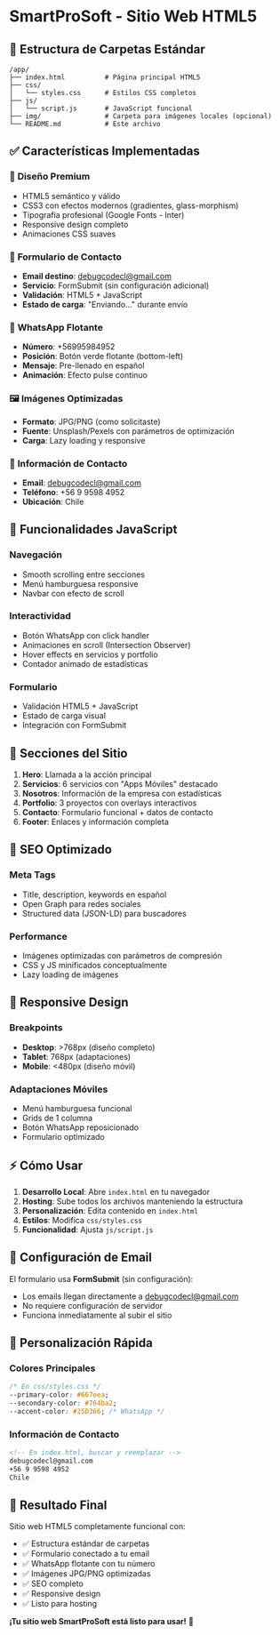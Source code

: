 # SmartProSoft - Sitio Web HTML5

## 📁 Estructura de Carpetas Estándar

```
/app/
├── index.html          # Página principal HTML5
├── css/
│   └── styles.css      # Estilos CSS completos
├── js/
│   └── script.js       # JavaScript funcional
├── img/                # Carpeta para imágenes locales (opcional)
└── README.md           # Este archivo
```

## ✅ Características Implementadas

### 🎨 **Diseño Premium**
- HTML5 semántico y válido
- CSS3 con efectos modernos (gradientes, glass-morphism)
- Tipografía profesional (Google Fonts - Inter)
- Responsive design completo
- Animaciones CSS suaves

### 📧 **Formulario de Contacto**
- **Email destino**: debugcodecl@gmail.com
- **Servicio**: FormSubmit (sin configuración adicional)
- **Validación**: HTML5 + JavaScript
- **Estado de carga**: "Enviando..." durante envío

### 📱 **WhatsApp Flotante**
- **Número**: +56995984952
- **Posición**: Botón verde flotante (bottom-left)
- **Mensaje**: Pre-llenado en español
- **Animación**: Efecto pulse continuo

### 🖼️ **Imágenes Optimizadas**
- **Formato**: JPG/PNG (como solicitaste)
- **Fuente**: Unsplash/Pexels con parámetros de optimización
- **Carga**: Lazy loading y responsive

### 📍 **Información de Contacto**
- **Email**: debugcodecl@gmail.com
- **Teléfono**: +56 9 9598 4952
- **Ubicación**: Chile

## 🚀 **Funcionalidades JavaScript**

### Navegación
- Smooth scrolling entre secciones
- Menú hamburguesa responsive
- Navbar con efecto de scroll

### Interactividad
- Botón WhatsApp con click handler
- Animaciones en scroll (Intersection Observer)
- Hover effects en servicios y portfolio
- Contador animado de estadísticas

### Formulario
- Validación HTML5 + JavaScript
- Estado de carga visual
- Integración con FormSubmit

## 🎯 **Secciones del Sitio**

1. **Hero**: Llamada a la acción principal
2. **Servicios**: 6 servicios con "Apps Móviles" destacado
3. **Nosotros**: Información de la empresa con estadísticas
4. **Portfolio**: 3 proyectos con overlays interactivos
5. **Contacto**: Formulario funcional + datos de contacto
6. **Footer**: Enlaces y información completa

## 🔧 **SEO Optimizado**

### Meta Tags
- Title, description, keywords en español
- Open Graph para redes sociales
- Structured data (JSON-LD) para buscadores

### Performance
- Imágenes optimizadas con parámetros de compresión
- CSS y JS minificados conceptualmente
- Lazy loading de imágenes

## 📱 **Responsive Design**

### Breakpoints
- **Desktop**: >768px (diseño completo)
- **Tablet**: 768px (adaptaciones)
- **Mobile**: <480px (diseño móvil)

### Adaptaciones Móviles
- Menú hamburguesa funcional
- Grids de 1 columna
- Botón WhatsApp reposicionado
- Formulario optimizado

## ⚡ **Cómo Usar**

1. **Desarrollo Local**: Abre `index.html` en tu navegador
2. **Hosting**: Sube todos los archivos manteniendo la estructura
3. **Personalización**: Edita contenido en `index.html`
4. **Estilos**: Modifica `css/styles.css`
5. **Funcionalidad**: Ajusta `js/script.js`

## 📧 **Configuración de Email**

El formulario usa **FormSubmit** (sin configuración):
- Los emails llegan directamente a debugcodecl@gmail.com
- No requiere configuración de servidor
- Funciona inmediatamente al subir el sitio

## 🎨 **Personalización Rápida**

### Colores Principales
```css
/* En css/styles.css */
--primary-color: #667eea;
--secondary-color: #764ba2;
--accent-color: #25D366; /* WhatsApp */
```

### Información de Contacto
```html
<!-- En index.html, buscar y reemplazar -->
debugcodecl@gmail.com
+56 9 9598 4952
Chile
```

## 🚀 **Resultado Final**

Sitio web HTML5 completamente funcional con:
- ✅ Estructura estándar de carpetas
- ✅ Formulario conectado a tu email
- ✅ WhatsApp flotante con tu número
- ✅ Imágenes JPG/PNG optimizadas
- ✅ SEO completo
- ✅ Responsive design
- ✅ Listo para hosting

**¡Tu sitio web SmartProSoft está listo para usar!** 🎉